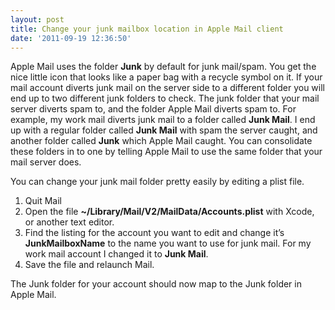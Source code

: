 ```yaml
---
layout: post
title: Change your junk mailbox location in Apple Mail client
date: '2011-09-19 12:36:50'
---
```


Apple Mail uses the folder **Junk** by default for junk mail/spam. You get the nice little icon that looks like a paper bag with a recycle symbol on it. If your mail account diverts junk mail on the server side to a different folder you will end up to two different junk folders to check. The junk folder that your mail server diverts spam to, and the folder Apple Mail diverts spam to. For example, my work mail diverts junk mail to a folder called **Junk Mail**. I end up with a regular folder called **Junk Mail** with spam the server caught, and another folder called **Junk** which Apple Mail caught. You can consolidate these folders in to one by telling Apple Mail to use the same folder that your mail server does.

You can change your junk mail folder pretty easily by editing a plist file.

1. Quit Mail
2. Open the file **~/Library/Mail/V2/MailData/Accounts.plist** with Xcode, or another text editor.
3. Find the listing for the account you want to edit and change it’s **JunkMailboxName** to the name you want to use for junk mail. For my work mail account I changed it to **Junk Mail**.
4. Save the file and relaunch Mail.

The Junk folder for your account should now map to the Junk folder in Apple Mail.